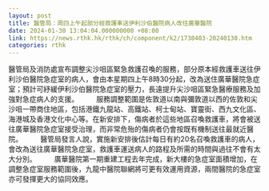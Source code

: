 ```yaml
---
layout: post
title: 醫管局：周四上午起部分經救護車送伊利沙伯醫院病人改往廣華醫院
date: 2024-01-30 13:04:04.000000000 +08:00
link: https://news.rthk.hk/rthk/ch/component/k2/1738403-20240130.htm
categories: rthk
---
```


醫管局及消防處宣布調整尖沙咀區緊急救護召喚的服務，部分原本經救護車送往伊利沙伯醫院急症室的病人，會由本星期四上午8時30分起，改為送住廣華醫院急症室；預計可紓緩伊利沙伯醫院急症室的壓力，長遠提升尖沙咀區緊急醫療服務及加強對急症病人的支援。
　　 
服務調整範圍是佐敦道以南與彌敦道以西的佐敦和尖沙咀一帶商住地區，包括港鐵九龍站、高鐵站、柯士甸站、寶靈街、西九文化區、海港城及香港文化中心等。在新安排下，傷病者於這些地區召喚救護車，將會被送往廣華醫院急症室接受治理，而非常危殆的傷病者仍會按既有機制送往最就近醫院。
　　 
醫管局發言人說，實施新安排後估計每日有約20名召喚救護車的病人，會改為送往廣華醫院急症室，救護車運送病人的路程及所需的時間與過往不會有太大分別。
　　 
廣華醫院第一期重建工程去年完成，新大樓的急症室面積增加，在調整急症室服務範圍後，九龍中醫院聯網將可更有效運用資源，兩間醫院的急症室亦可發揮更大的協同效應。
